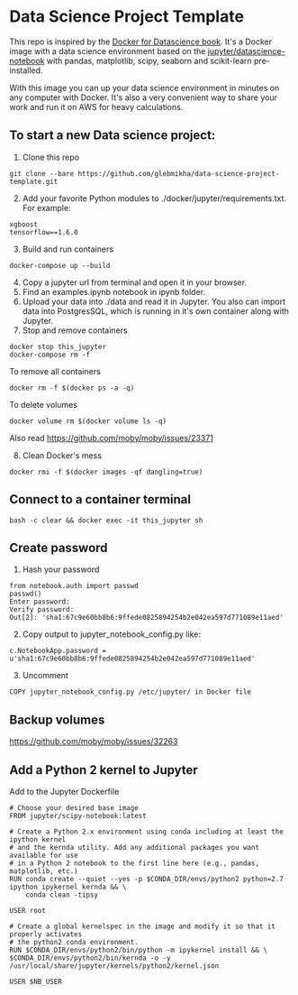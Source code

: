 # Data Science Project Template

This repo is inspired by the [Docker for Datascience book](https://www.amazon.com/Docker-Data-Science-Extensible-Infrastructure/dp/1484230116). It's a Docker image with a data science environment based on the [jupyter/datascience-notebook](https://hub.docker.com/r/jupyter/datascience-notebook/) with pandas, matplotlib, scipy, seaborn and scikit-learn pre-installed.

With this image you can up your data science environment in minutes on any computer with Docker. It's also a very convenient way to share your work and run it on AWS for heavy calculations.

## To start a new Data science project:

1. Clone this repo
  ```
  git clone --bare https://github.com/glebmikha/data-science-project-template.git
  ```
2. Add your favorite Python modules to ./docker/jupyter/requirements.txt. For example:
```
xgboost
tensorflow==1.6.0
```

3. Build and run containers
  ```
  docker-compose up --build
  ```
4. Copy a jupyter url from terminal and open it in your browser.
5. Find an examples.ipynb notebook in ipynb folder.
6. Upload your data into ./data and read it in Jupyter. You also can import data into PostgresSQL, which is running in it's own container along with Jupyter.
7. Stop and remove containers
  ```
  docker stop this_jupyter
  docker-compose rm -f
  ```

  To remove all containers
  ```
  docker rm -f $(docker ps -a -q)
  ```

  To delete volumes
  ```
  docker volume rm $(docker volume ls -q)
  ```

  Also read https://github.com/moby/moby/issues/23371

8. Clean Docker's mess
  ```
  docker rmi -f $(docker images -qf dangling=true)
  ```

## Connect to a container terminal
  ```
  bash -c clear && docker exec -it this_jupyter sh
  ```

## Create password

1. Hash your password
  ```
  from notebook.auth import passwd
  passwd()
  Enter password:
  Verify password:
  Out[2]: 'sha1:67c9e60bb8b6:9ffede0825894254b2e042ea597d771089e11aed'
  ```
2. Copy output to jupyter_notebook_config.py like:
  ```
  c.NotebookApp.password = u'sha1:67c9e60bb8b6:9ffede0825894254b2e042ea597d771089e11aed'
  ```
3. Uncomment
  ```
  COPY jupyter_notebook_config.py /etc/jupyter/ in Docker file
  ```

## Backup volumes

https://github.com/moby/moby/issues/32263

## Add a Python 2 kernel to Jupyter

Add to the Jupyter Dockerfile

```
# Choose your desired base image
FROM jupyter/scipy-notebook:latest

# Create a Python 2.x environment using conda including at least the ipython kernel
# and the kernda utility. Add any additional packages you want available for use
# in a Python 2 notebook to the first line here (e.g., pandas, matplotlib, etc.)
RUN conda create --quiet --yes -p $CONDA_DIR/envs/python2 python=2.7 ipython ipykernel kernda && \
    conda clean -tipsy

USER root

# Create a global kernelspec in the image and modify it so that it properly activates
# the python2 conda environment.
RUN $CONDA_DIR/envs/python2/bin/python -m ipykernel install && \
$CONDA_DIR/envs/python2/bin/kernda -o -y /usr/local/share/jupyter/kernels/python2/kernel.json

USER $NB_USER

```
